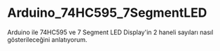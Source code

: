 # Arduino_74HC595_7SegmentLED
Arduino ile 74HC595 ve 7 Segment LED Display'in 2 haneli sayıları nasıl gösterileceğini anlatıyorum.
